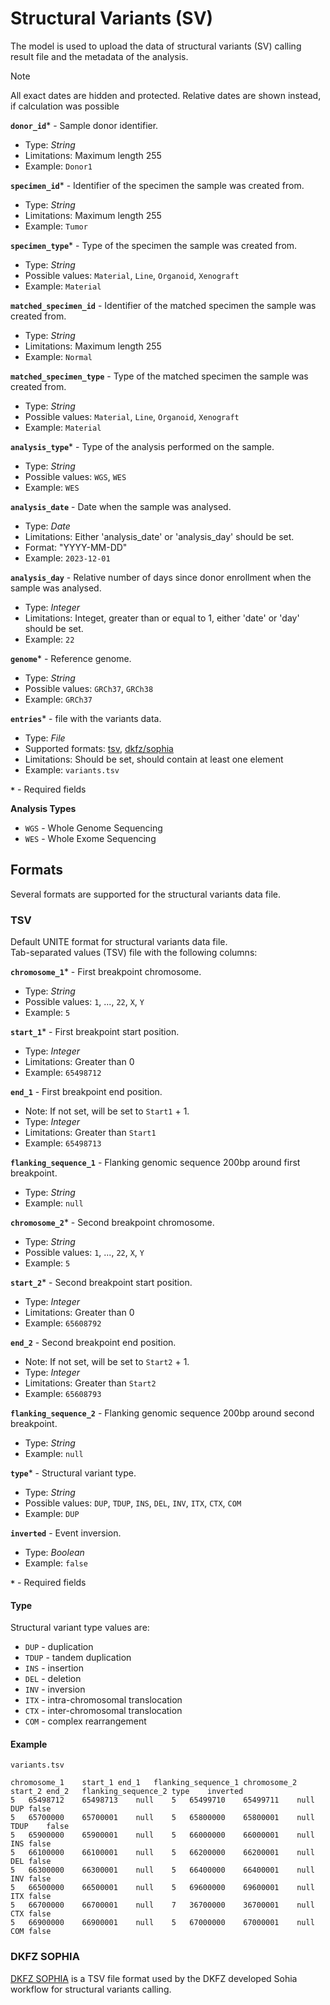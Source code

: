 # Structural Variants (SV)
The model is used to upload the data of structural variants (SV) calling result file and the metadata of the analysis.

> [!note]
> All exact dates are hidden and protected. Relative dates are shown instead, if calculation was possible

**`donor_id`*** - Sample donor identifier.
- Type: _String_
- Limitations: Maximum length 255
- Example: `Donor1`

**`specimen_id`*** - Identifier of the specimen the sample was created from.
- Type: _String_
- Limitations: Maximum length 255
- Example: `Tumor`

**`specimen_type`*** - Type of the specimen the sample was created from.
- Type: _String_
- Possible values: `Material`, `Line`, `Organoid`, `Xenograft`
- Example: `Material`

**`matched_specimen_id`** - Identifier of the matched specimen the sample was created from.
- Type: _String_
- Limitations: Maximum length 255
- Example: `Normal`

**`matched_specimen_type`** - Type of the matched specimen the sample was created from.
- Type: _String_
- Possible values: `Material`, `Line`, `Organoid`, `Xenograft`
- Example: `Material`

**`analysis_type`*** - Type of the analysis performed on the sample.
- Type: _String_
- Possible values: `WGS`, `WES`
- Example: `WES`

**`analysis_date`** - Date when the sample was analysed.
- Type: _Date_
- Limitations: Either 'analysis_date' or 'analysis_day' should be set.
- Format: "YYYY-MM-DD"
- Example: `2023-12-01`

**`analysis_day`** - Relative number of days since donor enrollment when the sample was analysed.
- Type: _Integer_
- Limitations: Integet, greater than or equal to 1, either 'date' or 'day' should be set.
- Example: `22`

**`genome`*** - Reference genome.
- Type: _String_
- Possible values: `GRCh37`, `GRCh38`
- Example: `GRCh37`

**`entries`*** - file with the variants data.
- Type: _File_
- Supported formats: [tsv](#tsv), [dkfz/sophia](#dkfzsophia)
- Limitations: Should be set, should contain at least one element
- Example: `variants.tsv`

**`*`** - Required fields

**Analysis Types**
- `WGS` - Whole Genome Sequencing
- `WES` - Whole Exome Sequencing


## Formats
Several formats are supported for the structural variants data file.

### TSV
Default UNITE format for structural variants data file.  
Tab-separated values (TSV) file with the following columns:

**`chromosome_1`*** - First breakpoint chromosome.
- Type: _String_
- Possible values: `1`, ..., `22`, `X`, `Y`
- Example: `5`

**`start_1`*** - First breakpoint start position.
- Type: _Integer_
- Limitations: Greater than 0
- Example: `65498712`

**`end_1`** - First breakpoint end position.
- Note: If not set, will be set to `Start1` + 1.
- Type: _Integer_
- Limitations: Greater than `Start1`
- Example: `65498713`

**`flanking_sequence_1`** - Flanking genomic sequence 200bp around first breakpoint.
- Type: _String_
- Example: `null`

**`chromosome_2`*** - Second breakpoint chromosome.
- Type: _String_
- Possible values: `1`, ..., `22`, `X`, `Y`
- Example: `5`

**`start_2`*** - Second breakpoint start position.
- Type: _Integer_
- Limitations: Greater than 0
- Example: `65608792`

**`end_2`** - Second breakpoint end position.
- Note: If not set, will be set to `Start2` + 1.
- Type: _Integer_
- Limitations: Greater than `Start2`
- Example: `65608793`

**`flanking_sequence_2`** - Flanking genomic sequence 200bp around second breakpoint.
- Type: _String_
- Example: `null`

**`type`*** - Structural variant type.
- Type: _String_
- Possible values: `DUP`, `TDUP`, `INS`, `DEL`, `INV`, `ITX`, `CTX`, `COM`
- Example: `DUP`

**`inverted`** - Event inversion.
- Type: _Boolean_
- Example: `false`

**`*`** - Required fields

#### Type
Structural variant type values are:
- `DUP` - duplication
- `TDUP` - tandem duplication
- `INS` - insertion
- `DEL` - deletion
- `INV` - inversion
- `ITX` - intra-chromosomal translocation
- `CTX` - inter-chromosomal translocation
- `COM` - complex rearrangement

#### Example
`variants.tsv`
```tsv
chromosome_1	start_1	end_1	flanking_sequence_1	chromosome_2	start_2	end_2	flanking_sequence_2	type	inverted
5	65498712	65498713	null	5	65499710	65499711	null	DUP	false
5	65700000	65700001	null	5	65800000	65800001	null	TDUP	false
5	65900000	65900001	null	5	66000000	66000001	null	INS	false
5	66100000	66100001	null	5	66200000	66200001	null	DEL	false
5	66300000	66300001    null	5	66400000	66400001	null	INV	false
5	66500000	66500001	null	5	69600000    69600001	null	ITX	false
5	66700000	66700001	null	7   36700000	36700001	null	CTX	false
5	66900000	66900001	null	5	67000000	67000001	null	COM	false
```

### DKFZ SOPHIA
[DKFZ SOPHIA](https://github.com/DKFZ-ODCF/sophia) is a TSV file format used by the DKFZ developed Sohia workflow for structural variants calling.